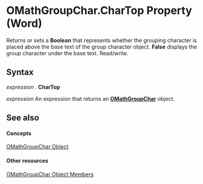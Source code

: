 
# OMathGroupChar.CharTop Property (Word)

Returns or sets a  **Boolean** that represents whether the grouping character is placed above the base text of the group character object. **False** displays the group character under the base text. Read/write.


## Syntax

 _expression_ . **CharTop**

 _expression_ An expression that returns an **[OMathGroupChar](e8f81e9d-86e7-bf52-5382-ad7d26b18af8.md)** object.


## See also


#### Concepts


[OMathGroupChar Object](e8f81e9d-86e7-bf52-5382-ad7d26b18af8.md)
#### Other resources


[OMathGroupChar Object Members](d2d6495a-4752-0a55-a4d3-a5c83036e5ff.md)
